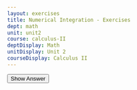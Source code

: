 ```yaml
---
layout: exercises
title: Numerical Integration - Exercises
dept: math
unit: unit2
course: calculus-II
deptDisplay: Math
unitDisplay: Unit 2
courseDisplay: Calculus II
---
```


<div class="answerBox">
<button onclick="myFunction('answer1')" class="answerButton">Show Answer</button>
<div  id="answer1" class="answer" >

